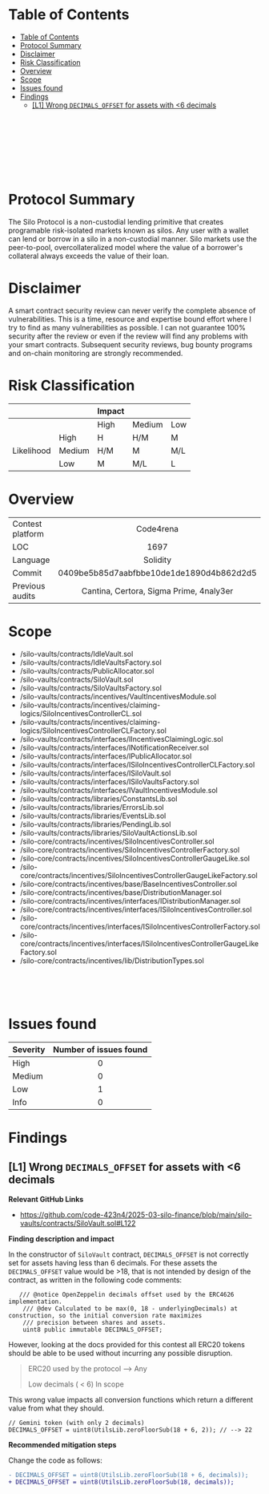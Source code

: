 <!--
---
title: Security Review Report
author: 4th05
date: March 31, 2025
header-includes:
  - \usepackage{titling}
  - \usepackage{graphicx}
---

\begin{titlepage}
    \centering
    \begin{figure}[h]
        \centering
        \includegraphics[width=0.5\textwidth]{logo.pdf} 
    \end{figure}
    \vspace*{2cm}
    {\Huge\bfseries 4th05\par}
    \vspace{3cm}
    {\Huge Silo Finance\par} 
    \vspace{0.5cm}
    {\Huge\itshape Security Review Report\par}
    \vfill
    {\Large \ 31 March 2025\par}
\end{titlepage}

\maketitle

CANCEL THIS LINE AND THE FIRST ONE TO TO ABOLISH NOTES AND GET PDF FILE -->



<!-- Your report starts here! -->

<!-- Prepared by: [4th05](https://x.com/0x4th05)
Lead Auditors:  
- xxxxxxx
\begin{flushright}...\end{flushright}
-->

&nbsp;

&nbsp;

&nbsp;

&nbsp;

&nbsp;


# Table of Contents

- [Table of Contents](#table-of-contents)
- [Protocol Summary](#protocol-summary)
- [Disclaimer](#disclaimer)
- [Risk Classification](#risk-classification)
- [Overview](#overview)
- [Scope](#scope)
- [Issues found](#issues-found)
- [Findings](#findings)
  - [\[L1\] Wrong `DECIMALS_OFFSET` for assets with \<6 decimals](#l1-wrong-decimals_offset-for-assets-with-6-decimals)

&nbsp;

&nbsp;

&nbsp;

&nbsp;


# Protocol Summary

The Silo Protocol is a non-custodial lending primitive that creates programable risk-isolated markets known as silos. Any user with a wallet can lend or borrow in a silo in a non-custodial manner. Silo markets use the peer-to-pool, overcollateralized model where the value of a borrower's collateral always exceeds the value of their loan.


# Disclaimer

A smart contract security review can never verify the complete absence of vulnerabilities. This is a time, resource and expertise bound effort where I try to find as many vulnerabilities as possible. I can not guarantee 100% security after the review or even if the review will find any problems with your smart contracts. Subsequent security reviews, bug bounty programs and on-chain monitoring are strongly recommended. 



# Risk Classification

|            |        | Impact |        |     |
| ---------- | ------ | ------ | ------ | --- |
|            |        | High   | Medium | Low |
|            | High   | H      | H/M    | M   |
| Likelihood | Medium | H/M    | M      | M/L |
|            | Low    | M      | M/L    | L   |



# Overview 

|                  |                                          |
| ---------------- | :--------------------------------------: |
| Contest platform |                Code4rena                 |
| LOC              |                   1697                   |
| Language         |                 Solidity                 |
| Commit           | 0409be5b85d7aabfbbe10de1de1890d4b862d2d5 |
| Previous audits  |  Cantina, Certora, Sigma Prime, 4naly3er |



# Scope

 - /silo-vaults/contracts/IdleVault.sol
 - /silo-vaults/contracts/IdleVaultsFactory.sol
 - /silo-vaults/contracts/PublicAllocator.sol
 - /silo-vaults/contracts/SiloVault.sol
 - /silo-vaults/contracts/SiloVaultsFactory.sol
 - /silo-vaults/contracts/incentives/VaultIncentivesModule.sol
 - /silo-vaults/contracts/incentives/claiming-logics/SiloIncentivesControllerCL.sol
 - /silo-vaults/contracts/incentives/claiming-logics/SiloIncentivesControllerCLFactory.sol
 - /silo-vaults/contracts/interfaces/IIncentivesClaimingLogic.sol
 - /silo-vaults/contracts/interfaces/INotificationReceiver.sol
 - /silo-vaults/contracts/interfaces/IPublicAllocator.sol
 - /silo-vaults/contracts/interfaces/ISiloIncentivesControllerCLFactory.sol
 - /silo-vaults/contracts/interfaces/ISiloVault.sol
 - /silo-vaults/contracts/interfaces/ISiloVaultsFactory.sol
 - /silo-vaults/contracts/interfaces/IVaultIncentivesModule.sol
 - /silo-vaults/contracts/libraries/ConstantsLib.sol
 - /silo-vaults/contracts/libraries/ErrorsLib.sol
 - /silo-vaults/contracts/libraries/EventsLib.sol
 - /silo-vaults/contracts/libraries/PendingLib.sol
 - /silo-vaults/contracts/libraries/SiloVaultActionsLib.sol
 - /silo-core/contracts/incentives/SiloIncentivesController.sol
 - /silo-core/contracts/incentives/SiloIncentivesControllerFactory.sol
 - /silo-core/contracts/incentives/SiloIncentivesControllerGaugeLike.sol
 - /silo-core/contracts/incentives/SiloIncentivesControllerGaugeLikeFactory.sol
 - /silo-core/contracts/incentives/base/BaseIncentivesController.sol
 - /silo-core/contracts/incentives/base/DistributionManager.sol
 - /silo-core/contracts/incentives/interfaces/IDistributionManager.sol
 - /silo-core/contracts/incentives/interfaces/ISiloIncentivesController.sol
 - /silo-core/contracts/incentives/interfaces/ISiloIncentivesControllerFactory.sol
 - /silo-core/contracts/incentives/interfaces/ISiloIncentivesControllerGaugeLikeFactory.sol
 - /silo-core/contracts/incentives/lib/DistributionTypes.sol

&nbsp;

&nbsp;

# Issues found

| Severity | Number of issues found |
| :------- | :--------------------: |
| High     |           0            |
| Medium   |           0            |
| Low      |           1            |
| Info     |           0            |




# Findings

## [L1] Wrong `DECIMALS_OFFSET` for assets with <6 decimals


**Relevant GitHub Links**

- https://github.com/code-423n4/2025-03-silo-finance/blob/main/silo-vaults/contracts/SiloVault.sol#L122


**Finding description and impact**

In the constructor of `SiloVault` contract, `DECIMALS_OFFSET` is not correctly set for assets having less than 6 decimals. For these assets the `DECIMALS_OFFSET` value would be >18, that is not intended by design of the contract, as written in the following code comments:
```solidity
   /// @notice OpenZeppelin decimals offset used by the ERC4626 implementation.
    /// @dev Calculated to be max(0, 18 - underlyingDecimals) at construction, so the initial conversion rate maximizes
    /// precision between shares and assets.
    uint8 public immutable DECIMALS_OFFSET;
```
However, looking at the docs provided for this contest all ERC20 tokens should be able to be used without incurring any possible disruption.

> ERC20 used by the protocol --> Any
>
> Low decimals ( < 6) In scope

This wrong value impacts all conversion functions which return a different value from what they should.

```solidity
// Gemini token (with only 2 decimals)
DECIMALS_OFFSET = uint8(UtilsLib.zeroFloorSub(18 + 6, 2)); // --> 22
```

**Recommended mitigation steps**

Change the code as follows:

```diff
- DECIMALS_OFFSET = uint8(UtilsLib.zeroFloorSub(18 + 6, decimals));
+ DECIMALS_OFFSET = uint8(UtilsLib.zeroFloorSub(18, decimals)); 
```

